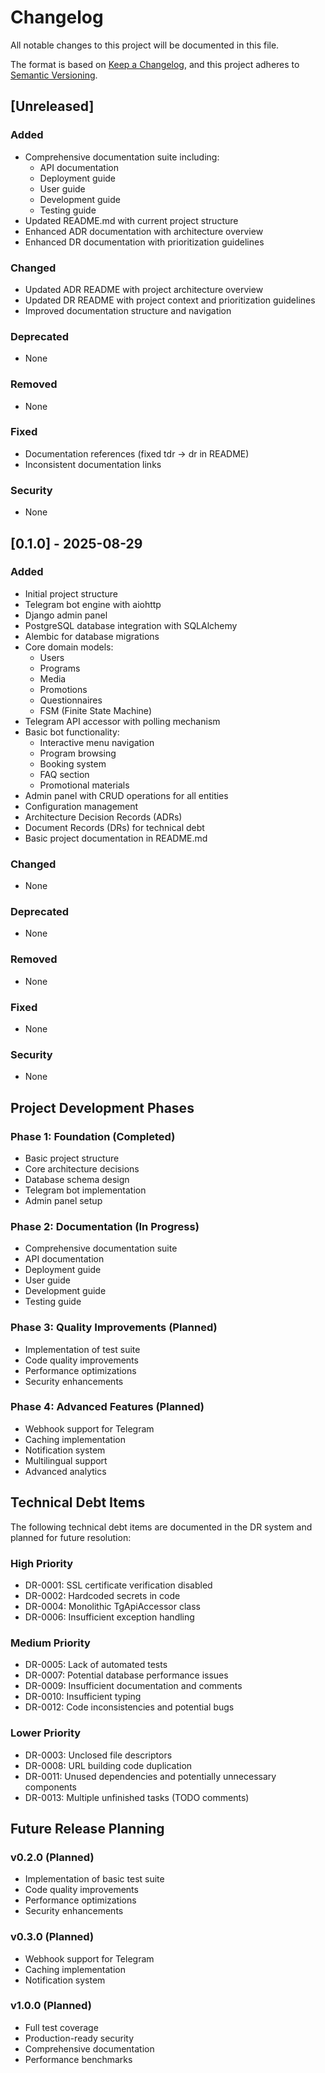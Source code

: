 # Changelog

All notable changes to this project will be documented in this file.

The format is based on [Keep a Changelog](https://keepachangelog.com/en/1.0.0/),
and this project adheres to [Semantic Versioning](https://semver.org/spec/v2.0.0.html).

## [Unreleased]

### Added
- Comprehensive documentation suite including:
  - API documentation
  - Deployment guide
  - User guide
  - Development guide
  - Testing guide
- Updated README.md with current project structure
- Enhanced ADR documentation with architecture overview
- Enhanced DR documentation with prioritization guidelines

### Changed
- Updated ADR README with project architecture overview
- Updated DR README with project context and prioritization guidelines
- Improved documentation structure and navigation

### Deprecated
- None

### Removed
- None

### Fixed
- Documentation references (fixed tdr -> dr in README)
- Inconsistent documentation links

### Security
- None

## [0.1.0] - 2025-08-29

### Added
- Initial project structure
- Telegram bot engine with aiohttp
- Django admin panel
- PostgreSQL database integration with SQLAlchemy
- Alembic for database migrations
- Core domain models:
  - Users
  - Programs
  - Media
  - Promotions
  - Questionnaires
  - FSM (Finite State Machine)
- Telegram API accessor with polling mechanism
- Basic bot functionality:
  - Interactive menu navigation
  - Program browsing
  - Booking system
  - FAQ section
  - Promotional materials
- Admin panel with CRUD operations for all entities
- Configuration management
- Architecture Decision Records (ADRs)
- Document Records (DRs) for technical debt
- Basic project documentation in README.md

### Changed
- None

### Deprecated
- None

### Removed
- None

### Fixed
- None

### Security
- None

## Project Development Phases

### Phase 1: Foundation (Completed)
- Basic project structure
- Core architecture decisions
- Database schema design
- Telegram bot implementation
- Admin panel setup

### Phase 2: Documentation (In Progress)
- Comprehensive documentation suite
- API documentation
- Deployment guide
- User guide
- Development guide
- Testing guide

### Phase 3: Quality Improvements (Planned)
- Implementation of test suite
- Code quality improvements
- Performance optimizations
- Security enhancements

### Phase 4: Advanced Features (Planned)
- Webhook support for Telegram
- Caching implementation
- Notification system
- Multilingual support
- Advanced analytics

## Technical Debt Items

The following technical debt items are documented in the DR system and planned for future resolution:

### High Priority
- DR-0001: SSL certificate verification disabled
- DR-0002: Hardcoded secrets in code
- DR-0004: Monolithic TgApiAccessor class
- DR-0006: Insufficient exception handling

### Medium Priority
- DR-0005: Lack of automated tests
- DR-0007: Potential database performance issues
- DR-0009: Insufficient documentation and comments
- DR-0010: Insufficient typing
- DR-0012: Code inconsistencies and potential bugs

### Lower Priority
- DR-0003: Unclosed file descriptors
- DR-0008: URL building code duplication
- DR-0011: Unused dependencies and potentially unnecessary components
- DR-0013: Multiple unfinished tasks (TODO comments)

## Future Release Planning

### v0.2.0 (Planned)
- Implementation of basic test suite
- Code quality improvements
- Performance optimizations
- Security enhancements

### v0.3.0 (Planned)
- Webhook support for Telegram
- Caching implementation
- Notification system

### v1.0.0 (Planned)
- Full test coverage
- Production-ready security
- Comprehensive documentation
- Performance benchmarks